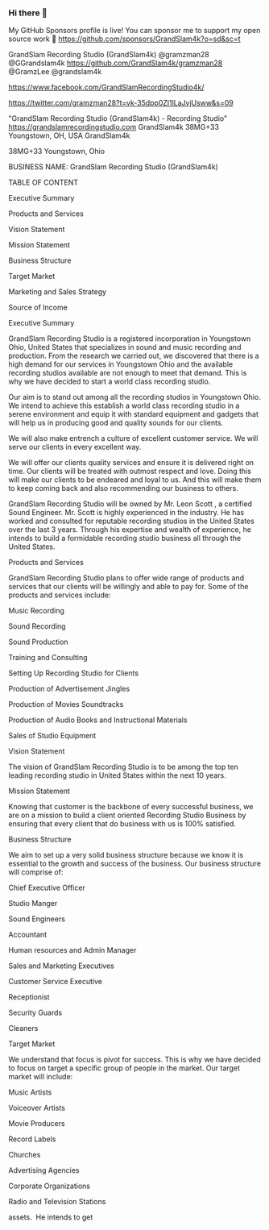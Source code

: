 ### Hi there 👋

<!--
**GrandSlam4k/Gramzman28** is a ✨ _special_ ✨ repository because its `README.md` (this file) appears on your GitHub profile.

Here are some ideas to get you started:

- 🔭 I’m currently working on ...
- 🌱 I’m currently learning ...
- 👯 I’m looking to collaborate on ...
- 🤔 I’m looking for help with ...
- 💬 Ask me about ...
- 📫 How to reach me: ...
- 😄 Pronouns: ...
- ⚡ Fun fact: ...
-->
My GitHub Sponsors profile is live! You can sponsor me to support my open source work 💖 https://github.com/sponsors/GrandSlam4k?o=sd&sc=t

GrandSlam Recording Studio (GrandSlam4k) @gramzman28 @GGrandslam4k
https://github.com/GrandSlam4k/gramzman28
@GramzLee @grandslam4k

https://www.facebook.com/GrandSlamRecordingStudio4k/

https://twitter.com/gramzman28?t=vk-35dpp0Zl1lLaJvjUsww&s=09

"GrandSlam Recording Studio (GrandSlam4k) - Recording Studio" https://grandslamrecordingstudio.com GrandSlam4k 38MG+33 Youngstown, OH, USA
GrandSlam4k


38MG+33 Youngstown, Ohio



BUSINESS NAME: GrandSlam Recording Studio (GrandSlam4k) 

TABLE OF CONTENT

Executive Summary

Products and Services

Vision Statement

Mission Statement

Business Structure

Target Market

Marketing and Sales Strategy

Source of Income

Executive Summary

GrandSlam Recording Studio is a registered incorporation in Youngstown Ohio, United States that specializes in sound and music recording and production. From the research we carried out, we discovered that there is a high demand for our services in Youngstown Ohio and the available recording studios available are not enough to meet that demand. This is why we have decided to start a world class recording studio.

Our aim is to stand out among all the recording studios in Youngstown Ohio. We intend to achieve this establish a world class recording studio in a serene environment and equip it with standard equipment and gadgets that will help us in producing good and quality sounds for our clients.

We will also make entrench a culture of excellent customer service. We will serve our clients in every excellent way.

We will offer our clients quality services and ensure it is delivered right on time. Our clients will be treated with outmost respect and love. Doing this will make our clients to be endeared and loyal to us. And this will make them to keep coming back and also recommending our business to others.

GrandSlam Recording Studio will be owned by Mr. Leon Scott , a certified Sound Engineer. Mr. Scott is highly experienced in the industry. He has worked and consulted for reputable recording studios in the United States over the last 3 years. Through his expertise and wealth of experience, he intends to build a formidable recording studio business all through the United States.

Products and Services

GrandSlam Recording Studio plans to offer wide range of products and services that our clients will be willingly and able to pay for. Some of the products and services include:

Music Recording

Sound Recording

Sound Production

Training and Consulting

Setting Up Recording Studio for Clients

Production of Advertisement Jingles

Production of Movies Soundtracks

Production of Audio Books and Instructional Materials

Sales of Studio Equipment

Vision Statement

The vision of GrandSlam Recording Studio is to be among the top ten leading recording studio in United States within the next 10 years.

Mission Statement

Knowing that customer is the backbone of every successful business, we are on a mission to build a client oriented Recording Studio Business by ensuring that every client that do business with us is 100% satisfied.

Business Structure

We aim to set up a very solid business structure because we know it is essential to the growth and success of the business. Our business structure will comprise of:

Chief Executive Officer

Studio Manger

Sound Engineers

Accountant

Human resources and Admin Manager

Sales and Marketing Executives

Customer Service Executive

Receptionist

Security Guards

Cleaners

Target Market

We understand that focus is pivot for success. This is why we have decided to focus on target a specific group of people in the market. Our target market will include:

Music Artists

Voiceover Artists

Movie Producers

Record Labels

Churches

Advertising Agencies

Corporate Organizations

Radio and Television Stations

 assets.  He intends to get 

